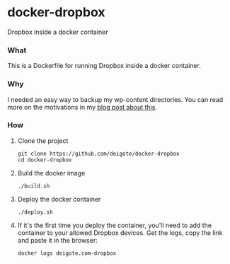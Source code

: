 # docker-dropbox
Dropbox inside a docker container

### What

This is a Dockerfile for running Dropbox inside a docker container.

### Why

I needed an easy way to backup my wp-content directories. You can read more on the motivations in my [blog post about this](http://blog.deigote.com/2015/06/28/dropbox-in-docker).

### How

1. Clone the project

	```
	git clone https://github.com/deigote/docker-dropbox 
	cd docker-dropbox
	```

2. Build the docker image

	```./build.sh```

3. Deploy the docker container

	```./deploy.sh```

4. If it's the first time you deploy the container, you'll need to add the container to your allowed Dropbox devices. Get the logs, copy the link and paste it in the browser:

	```docker logs deigote.com-dropbox```

